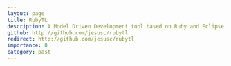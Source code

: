 ```yaml
---
layout: page
title: RubyTL
description: A Model Driven Development tool based on Ruby and Eclipse. It provides several embedded DSLs for model-transformation (RubyTL), code generation (Textplate), validation, etc.
github: http://github.com/jesusc/rubytl
redirect: http://github.com/jesusc/rubytl
importance: 8
category: past
---
```

